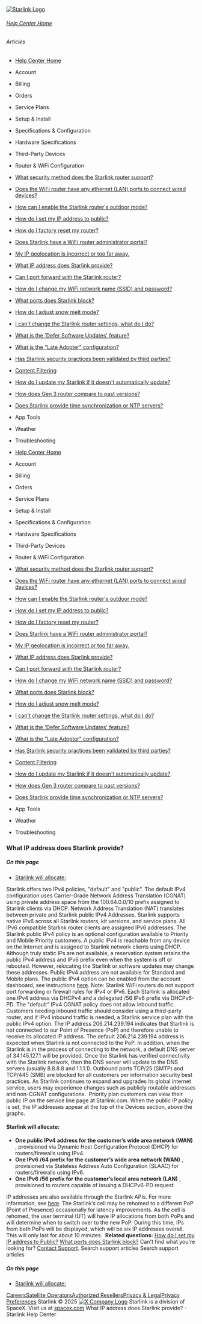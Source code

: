 [![Starlink Logo](https://www.starlink.com/_next/image?url=%2Fassets%2Fimages%2Flogo%2Flogo_white.png&w=3840&q=75)](https://www.starlink.com/support/article/<https:/www.starlink.com/>)
###### [Help Center Home](https://www.starlink.com/support/article/</support>)
###### Articles
  * [Help Center Home](https://www.starlink.com/support/article/</support>)
  * Account
  * Billing
  * Orders
  * Service Plans
  * Setup & Install
  * Specifications & Configuration
  * Hardware Specifications
  * Third-Party Devices
  * Router & WiFi Configuration 
  * [What security method does the Starlink router support?](https://www.starlink.com/support/article/</support/article/ea24942c-df98-03f4-a3a7-df324462ed4d>)
  * [Does the WiFi router have any ethernet (LAN) ports to connect wired devices?](https://www.starlink.com/support/article/</support/article/197cc36c-48ee-45f4-0574-aad686984317>)
  * [How can I enable the Starlink router's outdoor mode?](https://www.starlink.com/support/article/</support/article/5b77f3a4-0c06-d7c9-86b7-a2ffbbbd5769>)
  * [How do I set my IP address to public?](https://www.starlink.com/support/article/</support/article/13f0056c-6f6d-5a55-623c-fe94ad9947c5>)
  * [How do I factory reset my router?](https://www.starlink.com/support/article/</support/article/d68ed178-4d54-b486-b7d8-2a6273917632>)
  * [Does Starlink have a WiFi router administrator portal?](https://www.starlink.com/support/article/</support/article/f9a1d602-9204-e70c-a780-f2619d99f9c7>)
  * [My IP geolocation is incorrect or too far away.](https://www.starlink.com/support/article/</support/article/08ecdfe4-f2a9-2b3d-fcba-a435404a2db3>)
  * [What IP address does Starlink provide? ](https://www.starlink.com/support/article/</support/article/1192f3ef-2a17-31d9-261a-a59d215629f4>)
  * [Can I port forward with the Starlink router? ](https://www.starlink.com/support/article/</support/article/e3e6bb65-2bbc-1c8a-0c42-74b4776a64f8>)
  * [How do I change my WiFi network name (SSID) and password?](https://www.starlink.com/support/article/</support/article/84fa18cf-758c-6fee-98e7-756d75d6f811>)
  * [What ports does Starlink block?](https://www.starlink.com/support/article/</support/article/c3caacdf-1c1f-98db-b821-bbb36ca9d89b>)
  * [How do I adjust snow melt mode?](https://www.starlink.com/support/article/</support/article/123263fe-abc5-60e0-3af1-9e022aeba80a>)
  * [I can't change the Starlink router settings, what do I do?](https://www.starlink.com/support/article/</support/article/c3f204be-f689-a802-71b8-e297eceb1529>)
  * [What is the 'Defer Software Updates' feature?](https://www.starlink.com/support/article/</support/article/4331faa0-0edd-274e-6ace-7b3188afb4b4>)
  * [What is the "Late Adopter" configuration?](https://www.starlink.com/support/article/</support/article/219ac7cc-4436-8260-36bc-af0a6765d704>)
  * [Has Starlink security practices been validated by third parties?](https://www.starlink.com/support/article/</support/article/984d0c92-9fac-3036-1138-be0f390829dc>)
  * [Content Filtering](https://www.starlink.com/support/article/</support/article/1542bce8-8fa4-158f-5880-2dd366dec075>)
  * [How do I update my Starlink if it doesn't automatically update?](https://www.starlink.com/support/article/</support/article/44b964f6-a538-d7c1-b893-b02822f444b5>)
  * [How does Gen 3 router compare to past versions?](https://www.starlink.com/support/article/</support/article/f7105c55-8d50-ac74-fb47-210edc350f85>)
  * [Does Starlink provide time synchronization or NTP servers?](https://www.starlink.com/support/article/</support/article/0873e885-831a-9f4e-4808-2838a28f2e69>)
  * App Tools 
  * Weather 
  * Troubleshooting


  * [Help Center Home](https://www.starlink.com/support/article/</support>)
  * Account
  * Billing
  * Orders
  * Service Plans
  * Setup & Install
  * Specifications & Configuration
  * Hardware Specifications
  * Third-Party Devices
  * Router & WiFi Configuration 
  * [What security method does the Starlink router support?](https://www.starlink.com/support/article/</support/article/ea24942c-df98-03f4-a3a7-df324462ed4d>)
  * [Does the WiFi router have any ethernet (LAN) ports to connect wired devices?](https://www.starlink.com/support/article/</support/article/197cc36c-48ee-45f4-0574-aad686984317>)
  * [How can I enable the Starlink router's outdoor mode?](https://www.starlink.com/support/article/</support/article/5b77f3a4-0c06-d7c9-86b7-a2ffbbbd5769>)
  * [How do I set my IP address to public?](https://www.starlink.com/support/article/</support/article/13f0056c-6f6d-5a55-623c-fe94ad9947c5>)
  * [How do I factory reset my router?](https://www.starlink.com/support/article/</support/article/d68ed178-4d54-b486-b7d8-2a6273917632>)
  * [Does Starlink have a WiFi router administrator portal?](https://www.starlink.com/support/article/</support/article/f9a1d602-9204-e70c-a780-f2619d99f9c7>)
  * [My IP geolocation is incorrect or too far away.](https://www.starlink.com/support/article/</support/article/08ecdfe4-f2a9-2b3d-fcba-a435404a2db3>)
  * [What IP address does Starlink provide? ](https://www.starlink.com/support/article/</support/article/1192f3ef-2a17-31d9-261a-a59d215629f4>)
  * [Can I port forward with the Starlink router? ](https://www.starlink.com/support/article/</support/article/e3e6bb65-2bbc-1c8a-0c42-74b4776a64f8>)
  * [How do I change my WiFi network name (SSID) and password?](https://www.starlink.com/support/article/</support/article/84fa18cf-758c-6fee-98e7-756d75d6f811>)
  * [What ports does Starlink block?](https://www.starlink.com/support/article/</support/article/c3caacdf-1c1f-98db-b821-bbb36ca9d89b>)
  * [How do I adjust snow melt mode?](https://www.starlink.com/support/article/</support/article/123263fe-abc5-60e0-3af1-9e022aeba80a>)
  * [I can't change the Starlink router settings, what do I do?](https://www.starlink.com/support/article/</support/article/c3f204be-f689-a802-71b8-e297eceb1529>)
  * [What is the 'Defer Software Updates' feature?](https://www.starlink.com/support/article/</support/article/4331faa0-0edd-274e-6ace-7b3188afb4b4>)
  * [What is the "Late Adopter" configuration?](https://www.starlink.com/support/article/</support/article/219ac7cc-4436-8260-36bc-af0a6765d704>)
  * [Has Starlink security practices been validated by third parties?](https://www.starlink.com/support/article/</support/article/984d0c92-9fac-3036-1138-be0f390829dc>)
  * [Content Filtering](https://www.starlink.com/support/article/</support/article/1542bce8-8fa4-158f-5880-2dd366dec075>)
  * [How do I update my Starlink if it doesn't automatically update?](https://www.starlink.com/support/article/</support/article/44b964f6-a538-d7c1-b893-b02822f444b5>)
  * [How does Gen 3 router compare to past versions?](https://www.starlink.com/support/article/</support/article/f7105c55-8d50-ac74-fb47-210edc350f85>)
  * [Does Starlink provide time synchronization or NTP servers?](https://www.starlink.com/support/article/</support/article/0873e885-831a-9f4e-4808-2838a28f2e69>)
  * App Tools 
  * Weather 
  * Troubleshooting


### What IP address does Starlink provide? 
##### On this page
  * [Starlink will allocate:](https://www.starlink.com/support/article/<#starlink-will-allocate>)


Starlink offers two IPv4 policies, "default" and "public". The default IPv4 configuration uses Carrier-Grade Network Address Translation (CGNAT) using private address space from the 100.64.0.0/10 prefix assigned to Starlink clients via DHCP. Network Address Translation (NAT) translates between private and Starlink public IPv4 Addresses. Starlink supports native IPv6 across all Starlink routers, kit versions, and service plans. All IPv6 compatible Starlink router clients are assigned IPv6 addresses.
The Starlink public IPv4 policy is an optional configuration available to Priority and Mobile Priority customers. A public IPv4 is reachable from any device on the Internet and is assigned to Starlink network clients using DHCP. Although truly static IPs are not available, a reservation system retains the public IPv4 address and IPv6 prefix even when the system is off or rebooted. However, relocating the Starlink or software updates may change these addresses. Public IPv4 address are not available for Standard and Mobile plans. The public IPv4 option can be enabled from the account dashboard, see instructions [here](https://www.starlink.com/support/article/<https:/support.starlink.com/?topic=13f0056c-6f6d-5a55-623c-fe94ad9947c5>). Note: Starlink WiFi routers do not support port forwarding or firewall rules for IPv4 or IPv6.
Each Starlink is allocated one IPv4 address via DHCPv4 and a delegated /56 IPv6 prefix via DHCPv6-PD. The "default" IPv4 CGNAT policy does not allow inbound traffic. Customers needing inbound traffic should consider using a third-party router, and if IPv4 inbound traffic is needed, a Starlink service plan with the public IPv4 option.
The IP address 206.214.239.194 indicates that Starlink is not connected to our Point of Presence (PoP) and therefore unable to receive its allocated IP address. The default 206.214.239.194 address is expected when Starlink is not connected to the PoP.
In addition, when the Starlink is in the process of connecting to the network, a default DNS server of 34.145.127.1 will be provided. Once the Starlink has verified connectivity with the Starlink network, then the DNS server will update to the DNS servers (usually 8.8.8.8 and 1.1.1.1).
Outbound ports TCP/25 (SMTP) and TCP/445 (SMB) are blocked for all customers per information security best practices.
As Starlink continues to expand and upgrades its global internet service, users may experience changes such as publicly routable addresses and non-CGNAT configurations.
​
Priority plan customers can view their public IP on the service line page at Starlink.com. When the public IP policy is set, the IP addresses appear at the top of the Devices section, above the graphs.
#### Starlink will allocate:
  * **One public IPv4 address for the customer’s wide area network (WAN)** , provisioned via Dynamic Host Configuration Protocol (DHCP) for routers/firewalls using IPv4.
  * **One IPv6 /64 prefix for the customer’s wide area network (WAN)** , provisioned via Stateless Address Auto Configuration (SLAAC) for routers/firewalls using IPv6.
  * **One IPv6 /56 prefix for the customer’s local area network (LAN)** , provisioned to routers capable of issuing a DHCPv6-PD request.


IP addresses are also available through the Starlink APIs. For more information, see [here](https://www.starlink.com/support/article/<https:/www.starlink.com/support/article/90109cc2-c7ec-31ff-d160-0a87f16ef759>).
The Starlink’s cell may be rehomed to a different PoP (Point of Presence) occasionally for latency improvements. As the cell is rehomed, the user terminal (UT) will have IP allocations from both PoPs and will determine when to switch over to the new PoP. During this time, IPs from both PoPs will be displayed, which will be six IP addresses overall. This will only last for about 10 minutes.
​
**Related questions:**
[How do I set my IP address to Public?](https://www.starlink.com/support/article/<https:/support.starlink.com/?topic=13f0056c-6f6d-5a55-623c-fe94ad9947c5>)
[What ports does Starlink block?](https://www.starlink.com/support/article/<https:/support.starlink.com/?topic=c3caacdf-1c1f-98db-b821-bbb36ca9d89b>)
Can't find what you're looking for? [Contact Support](https://www.starlink.com/support/article/</support/tickets?sourceType=web_article_help_center&sourceValue=1192f3ef-2a17-31d9-261a-a59d215629f4>).
Search support articles
Search support articles
##### On this page
  * [Starlink will allocate:](https://www.starlink.com/support/article/<#starlink-will-allocate>)


[Careers](https://www.starlink.com/support/article/<https:/www.spacex.com/careers>)[Satellite Operators](https://www.starlink.com/support/article/<https:/starlink.com/satellite-operators>)[Authorized Resellers](https://www.starlink.com/support/article/<https:/starlink.com/resellers>)[Privacy & Legal](https://www.starlink.com/support/article/<https:/starlink.com/legal>)[Privacy Preferences](https://www.starlink.com/support/article/<>)
Starlink © 2025
[![X Company Logo](https://www.starlink.com/assets/images/icons/x-logo.svg)](https://www.starlink.com/support/article/<https:/twitter.com/Starlink>)
Starlink is a division of SpaceX. Visit us at [spacex.com](https://www.starlink.com/support/article/<https:/www.spacex.com/>)
What IP address does Starlink provide? - Starlink Help Center
